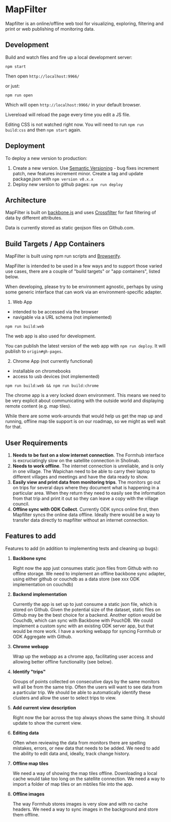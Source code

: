 MapFilter
=========

Mapfilter is an online/offline web tool for visualizing, exploring, filtering and print or web publishing of monitoring data.

Development
--------------

Build and watch files and fire up a local development server:

`npm start`

Then open `http://localhost:9966/`

or just:

`npm run open`

Which will open `http://localhost:9966/` in your default browser.

Livereload will reload the page every time you edit a JS file.

Editing CSS is not watched right now. You will need to run `npm run build:css` and then `npm start` again.

Deployment
-----------

To deploy a new version to production:

1. Create a new version. Use [Semantic Versioning](http://semver.org/) - bug fixes increment patch, new features increment minor. Create a tag and update package.json with `npm version v0.x.x`
2. Deploy new version to github pages: `npm run deploy`

Architecture
----------------

MapFilter is built on [backbone.js](http://backbonejs.org/) and uses [Crossfilter](http://square.github.io/crossfilter/) for fast filtering of data by different attributes.

Data is currently stored as static geojson files on Github.com.


Build Targets / App Containers
----------------

MapFilter is built using npm run scripts and [Browserify](http://browserify.org/).

MapFilter is intended to be used in a few ways and to support those varied use cases,
there are a couple of "build targets" or "app containers", listed below.

When developing, please try to be environment agnostic, perhaps by using some
generic interface that can work via an environment-specific adapter.

1. Web App
- intended to be accessed via the browser
- navigable via a URL schema (not implemented)

`npm run build:web`

The web app is also used for development.

You can publish the latest version of the web app with `npm run deploy`.
It will publish to `origin#gh-pages`.

2. Chrome App (not currently functional)
- installable on chromebooks
- access to usb devices (not implemented)

`npm run build:web && npm run build:chrome`

The chrome app is a very locked down environment.
This means we need to be very explicit about communicating with the outside world
and displaying remote content (e.g. map tiles).

While there are some work-arounds that would help us get the map up and running,
offline map tile support is on our roadmap, so we might as well wait for that.

User Requirements
--------------------------

1. **Needs to be fast on a slow internet connection**. The Formhub interface is excruciatingly slow on the satellite connection in Sholinab.
2. **Needs to work offline**. The internet connection is unreliable, and is only in one village. The Wapichan need to be able to carry their laptop to different villages and meetings and have the data ready to show.
3. **Easily view and print data from monitoring trips**. The monitors go out on trips for several days where they document what is happening in a particular area. When they return they need to easily see the information from that trip and print it out so they can leave a copy with the village council.
4. **Offline sync with ODK Collect**. Currently ODK syncs online first, then Mapfilter syncs the online data offline. Ideally there would be a way to transfer data directly to mapfilter without an internet connection.

Features to add
---------------------

Features to add (in addition to implementing tests and cleaning up bugs):

1. **Backbone sync**

    Right now the app just consumes static json files from Github with no offline storage. We need to implement an offline backbone sync adapter, using either github or couchdb as a data store (see xxx ODK implementation on couchdb)

2. **Backend implementation**

    Currently the app is set up to just consume a static json file, which is stored on Github. Given the potential size of the dataset, static files on Github may be the best choice for a backend. Another option would be Couchdb, which can sync with Backbone with PouchDB. We could implement a custom sync with an existing ODK server app, but that would be more work. I have a working webapp for syncing Formhub or ODK Aggregate with Github.

3. **Chrome webapp**

    Wrap up the webapp as a chrome app, facilitating user access and allowing better offline functionality (see below).

4. **Identify "trips"**

    Groups of points collected on consecutive days by the same monitors will all be from the same trip. Often the users will want to see data from a particular trip. We should be able to automatically identify these clusters and allow the user to select trips to view.

5. **Add current view description**

    Right now the bar across the top always shows the same thing. It should update to show the current view.

6. **Editing data**

    Often when reviewing the data from monitors there are spelling mistakes, errors, or new data that needs to be added. We need to add the ability to edit data and, ideally, track change history.

7. **Offline map tiles**

    We need a way of showing the map tiles offline. Downloading a local cache would take too long on the satellite connection. We need a way to import a folder of map tiles or an mbtiles file into the app.

8. **Offline images**

    The way Formhub stores images is very slow and with no cache headers. We need a way to sync images in the background and store them offline.
